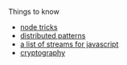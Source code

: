 Things to know

* [node tricks](node-tricks)
* [distributed patterns](distributed)
* [a list of streams for javascript](streams)
* [cryptography](cryptography)

